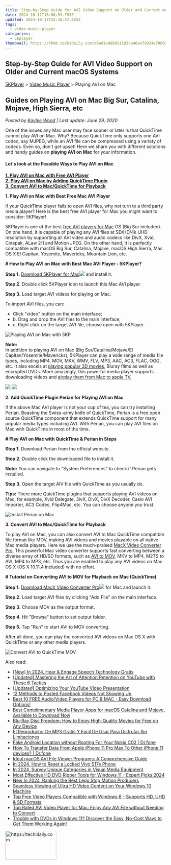 ```yaml
---
title: Step-by-Step Guide for AVI Video Support on Older and Current macOS Systems
date: 2024-10-11T16:08:53.753Z
updated: 2024-10-17T22:18:57.025Z
tags:
  - video-music-player
categories:
  - 5kplayer
thumbnail: https://thmb.techidaily.com/d0ad1a80b811183ca46ae79924e7000317315a162e7cdec3aea5493a006f5c51.jpg
---
```


## Step-by-Step Guide for AVI Video Support on Older and Current macOS Systems

[5KPlayer](https://tools.techidaily.com/5kplayer/products/) \> [Video Music Player](https://tools.techidaily.com/5kplayer/video-music-player/) \> Playing AVI on Mac

## Guides on Playing AVI on Mac Big Sur, Catalina, Mojave, High Sierra, etc

 _Posted by [Kaylee Wood](https://www.quora.com/profile/Amanda-Hu-21) | Last update: June 29, 2020_

One of the issues any Mac user may face sooner or later is that QuickTime cannot play AVI on Mac. Why? Because QuickTime only supports one AVI codec, say MJPEG, while an AVI file can be compressed using a variety of codecs. Even so, don't get upset! Here we share you with different solutions and handy guides on **playing AVI on Mac** for your information.

#### **Let's look at the Feasible Ways to Play AVI on Mac**

[**1\. Play AVI on Mac with Free AVI Player**](https://tools.techidaily.com/5kplayer/video-music-player/)  
[**2\. Play AVI on Mac by Adding QuickTime Plugin**](https://tools.techidaily.com/5kplayer/video-music-player/)  
[**3\. Convert AVI to Mac/QuickTime for Playback**](https://tools.techidaily.com/5kplayer/video-music-player/)  

**1\. Play AVI on Mac with Best Free Mac AVI Player**

If your QuickTime player fails to open AVI files, why not turn to a third party media player? Here is the best free AVI player for Mac you might want to consider: 5KPlayer!

 5KPlayer is one of the best [free AVI players for Mac](https://tools.techidaily.com/5kplayer/video-music-player/) OS (Big Sur included). On one hand, it is capable of playing any AVI files at SD/HD/4k UHD resolution by supporting all AVI video and audio codecs like DivX, Xvid, Cinepak, ALaw 2:1 and Motion JPEG. On the other hand, it is perfectly compatible with macOS Big Sur, Catalina, Mojave, macOS High Sierra, Mac OS X El Capitan, Yosemite, Mavericks, Mountain Lion, etc.

**\# How to Play AVI on Mac with Best Mac AVI Player - 5KPlayer?**

**Step 1.** [Download 5KPlayer for Mac![](https://www.5kplayer.com/video-music-player/../image/download-mac/dicon.png)](https://tools.techidaily.com/5kplayer/products/) and install it.

**Step 2.** Double click 5KPlayer icon to launch this Mac AVI player. 

**Step 3.** Load target AVI videos for playing on Mac.

To import AVI files, you can:

* Click "video" button on the main interface;
* b. Drag and drop the AVI files to the main interface;
* c. Right click on the target AVI file, choose open with 5KPlayer.

![Playing AVI on Mac with 5KP](https://www.5kplayer.com/video-music-player/img/dvd-player.jpg) 

**Note:**  
 In addition to playing AVI on Mac (Big Sur/Catalina/Mojave/El Capitan/Yosemite/Mavericks), 5KPlayer can play a wide range of media file types, including MP4, MOV, MKV, WMV, FLV, MP3, AAC, AC3, FLAC, OGG, etc. It also excels at [playing popular 3D movies](https://tools.techidaily.com/5kplayer/video-music-player/), Bluray films as well as encrypted DVDs. More amazingly, this powerful media player supports downloading videos and [airplay them from Mac to apple TV.](https://tools.techidaily.com/5kplayer/airplay/) 

[![](https://www.5kplayer.com/video-music-player/../button/freedownbackmac.png)](https://tools.techidaily.com/5kplayer/products/) [![](https://www.5kplayer.com/video-music-player/../button/freedownbackwin.png)](https://tools.techidaily.com/5kplayer/products/) 

**2\. Add QuickTime Plugin Perian for Playing AVI on Mac**

If the above Mac AVI player is not your cup of tea, you can try installing Perian. Boasting the Swiss-army knife of QuickTime, Perian is a free open source QuickTime component that extends QuickTime support for many popular media types including AVI. With Perian, you can play AVI files on Mac with QuickTime in most of the time. 

**\# Play AVI on Mac with QuickTime & Perian in Steps**

**Step 1.** Download Perian from the official website.

**Step 2.** Double click the downloaded file to install it.

**Note:** You can navigate to "System Preferences" to check if Perian gets installed.

**Step 3.** Open the target AIV file with QuickTime as you usually do. 

**Tips:** There more QuickTime plugins that supports playing AVI videos on Mac, for example, Xvid Delegate, 3ivX, DivX, DivX Decoder, Casio AVI Importer, AC3 Codec, Flip4Mac, etc. You can choose anyone you trust.

![Install Perian on Mac](https://www.5kplayer.com/video-music-player/img/how-to-install-perian-0127.jpg) 

**3\. Convert AVI to Mac/QuickTime for Playback**

To play AVI on Mac, you can also convert AVI to Mac QuickTime compatible file format like MOV, making AVI videos and movies playable on all native Mac media players. Here we use the much-praised [MacX Video Converter Pro](https://tools.techidaily.com/macxdvd/products/). This powerful Mac video converter supports fast converting between a diverse array of HD/SD formats, such as [AVI to MOV](https://tools.techidaily.com/macxdvd/products/), MKV to MP4, M2TS to AVI, MP4 to MP3, etc. Thus you are enabled to play any AVI videos on Mac OS X (OS X 10.11.4 included) with no effort. 

**\# Tutorial on Converting AVI to MOV for Playback on Mac (QuickTime)**

**Step 1.** [Download MacX Video Converter Pro![](https://www.5kplayer.com/video-music-player/../image/download-mac/dicon.png)](https://tools.techidaily.com/macxdvd/products/) for Mac and launch it. 

**Step 2.** Load target AVI files by clicking "Add File" on the main interface. 

**Step 3.** Choose MOV as the output format.

**Step 4.** Hit "Browse" button to set output folder.

**Step 5.** Tap "Run" to start AVI to MOV converting. 

After all done, you can play the converted AVI videos on Mac OS X with QuickTime or any other media players.

![Convert AVI to QuickTime MOV](https://www.5kplayer.com/video-music-player/img/convert-avi-to-mov-0128.jpg)

<ins class="adsbygoogle"
     style="display:block"
     data-ad-format="autorelaxed"
     data-ad-client="ca-pub-7571918770474297"
     data-ad-slot="1223367746"></ins>

<ins class="adsbygoogle"
     style="display:block"
     data-ad-client="ca-pub-7571918770474297"
     data-ad-slot="8358498916"
     data-ad-format="auto"
     data-full-width-responsive="true"></ins>

<span class="atpl-alsoreadstyle">Also read:</span>
<div><ul>
<li><a href="https://fox-links.techidaily.com/new-in-2024-hear-and-engage-speech-technology-gratis/"><u>[New] In 2024, Hear & Engage Speech Technology Gratis</u></a></li>
<li><a href="https://facebook-video-footage.techidaily.com/updated-mastering-the-art-of-attention-retention-on-youtube-with-these-6-tactics/"><u>[Updated] Mastering the Art of Attention Retention on YouTube with These 6 Tactics</u></a></li>
<li><a href="https://facebook-video-footage.techidaily.com/updated-optimizing-your-youtube-video-presentation/"><u>[Updated] Optimizing Your YouTube Video Presentation</u></a></li>
<li><a href="https://facebook-video-content.techidaily.com/12-methods-to-posted-facebook-videos-not-showing-up/"><u>12 Methods to Posted Facebook Videos Not Showing Up</u></a></li>
<li><a href="https://video-ai-editor.techidaily.com/best-10-free-audiovideo-players-for-pc-and-mac-easy-download-options/"><u>Best 10 FREE Audio/Video Players for PC & MAC - Easy Download Options!</u></a></li>
<li><a href="https://video-ai-editor.techidaily.com/best-complimentary-media-player-apps-for-macos-catalina-and-mojave-available-to-download-now/"><u>Best Complimentary Media Player Apps for macOS Catalina and Mojave, Available to Download Now</u></a></li>
<li><a href="https://video-ai-editor.techidaily.com/blu-ray-disc-freedom-how-to-enjoy-high-quality-movies-for-free-on-any-device/"><u>Blu-Ray Disc Freedom: How to Enjoy High-Quality Movies for Free on Any Device</u></a></li>
<li><a href="https://video-ai-editor.techidaily.com/el-reproductor-de-mp3-gratis-y-facil-de-usar-para-disfrutar-sin-limitaciones/"><u>El Reproductor De MP3 Gratis Y Fácil De Usar Para Disfrutar Sin Limitaciones</u></a></li>
<li><a href="https://android-location.techidaily.com/fake-android-location-without-rooting-for-your-nokia-c02-drfone-by-drfone-virtual/"><u>Fake Android Location without Rooting For Your Nokia C02 | Dr.fone</u></a></li>
<li><a href="https://techidaily.com/how-to-transfer-data-from-apple-iphone-11-pro-max-to-other-iphone-11-devices-drfone-by-drfone-transfer-data-from-ios-transfer-data-from-ios/"><u>How To Transfer Data From Apple iPhone 11 Pro Max To Other iPhone 11 devices? | Dr.fone</u></a></li>
<li><a href="https://video-ai-editor.techidaily.com/ideal-macos-avi-file-viewer-programs-a-comprehensive-guide/"><u>Ideal macOS AVI File Viewer Programs: A Comprehensive Guide</u></a></li>
<li><a href="https://android-unlock.techidaily.com/in-2024-how-to-reset-a-locked-vivo-s17e-phone-by-drfone-android/"><u>In 2024, How to Reset a Locked Vivo S17e Phone</u></a></li>
<li><a href="https://some-approaches.techidaily.com/in-2024-survey-unique-categories-in-visual-media-equipment/"><u>In 2024, Survey Unique Categories in Visual Media Equipment</u></a></li>
<li><a href="https://tech-haven.techidaily.com/most-effective-hd-dvd-ripper-tools-for-windows-11-expert-picks-2024/"><u>Most Effective HD DVD Ripper Tools for Windows 11 - Expert Picks 2024</u></a></li>
<li><a href="https://video-content-creator.techidaily.com/new-in-2024-ranking-the-best-lego-stop-motion-producers/"><u>New In 2024, Ranking the Best Lego Stop Motion Producers</u></a></li>
<li><a href="https://video-ai-editor.techidaily.com/seamless-viewing-of-ultra-hd-video-content-on-your-windows-10-machine/"><u>Seamless Viewing of Ultra HD Video Content on Your Windows 10 Machine</u></a></li>
<li><a href="https://video-ai-editor.techidaily.com/top-free-video-players-compatible-with-windows-8-supports-hd-uhd-and-sd-formats/"><u>Top Free Video Players Compatible with Windows 8 - Supports HD, UHD & SD Formats</u></a></li>
<li><a href="https://video-ai-editor.techidaily.com/top-rated-avi-video-player-for-mac-enjoy-any-avi-file-without-needing-to-convert/"><u>Top Rated AVI Video Player for Mac: Enjoy Any AVI File without Needing to Convert</u></a></li>
<li><a href="https://video-ai-editor.techidaily.com/trouble-with-dvds-in-windows-11-discover-the-easy-no-cost-ways-to-get-them-working-again/"><u>Trouble with DVDs in Windows 11? Discover the Easy, No-Cost Ways to Get Them Working Again!</u></a></li>
</ul></div>

<!-- affiliate ads begin -->
<a href="https://united.elfm.net/c/5597632/2139558/4704" target="_top" id="2139558">
  <img src="//a.impactradius-go.com/display-ad/4704-2139558" border="0" alt="https://techidaily.com" width="160" height="90"/>
</a>
<img height="0" width="0" src="https://united.elfm.net/i/5597632/2139558/4704" style="position:absolute;visibility:hidden;" border="0" />
<!-- affiliate ads end -->


